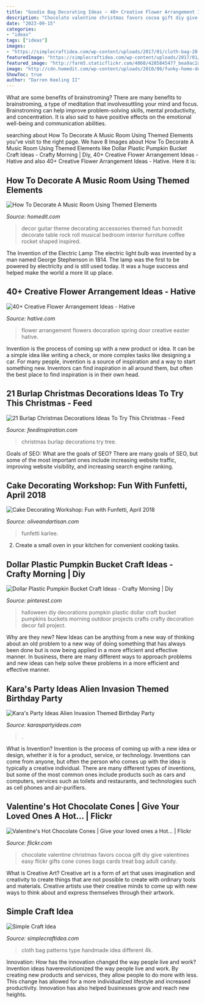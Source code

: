 ```yaml
---
title: "Goodie Bag Decorating Ideas ~ 40+ Creative Flower Arrangement Ideas"
description: "Chocolate valentine christmas favors cocoa gift diy give valentines easy flickr gifts cone cones bags cards treat bag adult candy"
date: "2023-09-15"
categories:
- "ideas"
tags: ["ideas"]
images:
- "https://simplecraftidea.com/wp-content/uploads/2017/01/cloth-bag-20.jpg"
featuredImage: "https://simplecraftidea.com/wp-content/uploads/2017/01/cloth-bag-20.jpg"
featured_image: "http://farm5.staticflickr.com/4060/4285845477_bea9ac2aed_z.jpg"
image: "http://cdn.homedit.com/wp-content/uploads/2010/06/funky-home-decor-fun-accessories-rocket-design-5.jpg"
ShowToc: true
author: "Darren Keeling II"
---
```



What are some benefits of brainstroming?
There are many benefits to brainstroming, a type of meditation that involvesuttling your mind and focus. Brainstroming can help improve problem-solving skills, mental productivity, and concentration. It is also said to have positive effects on the emotional well-being and communication abilities.

	

		
searching about How To Decorate A Music Room Using Themed Elements you've visit to the right page. We have 8 Images about How To Decorate A Music Room Using Themed Elements like Dollar Plastic Pumpkin Bucket Craft Ideas - Crafty Morning | Diy, 40+ Creative Flower Arrangement Ideas - Hative and also 40+ Creative Flower Arrangement Ideas - Hative. Here it is:
		
    
## How To Decorate A Music Room Using Themed Elements

<img loading=lazy src="http://cdn.homedit.com/wp-content/uploads/2010/06/funky-home-decor-fun-accessories-rocket-design-5.jpg" onerror="this.onerror=null;this.src='https://tse3.mm.bing.net/th?id=OIP.P5e4Rdlk39_C3kstH4tX5gHaKo&amp;pid=15.1';" alt="How To Decorate A Music Room Using Themed Elements">

_Source: homedit.com_

>decor guitar theme decorating accessories themed fun homedit decorate table rock roll musical bedroom interior furniture coffee rocket shaped inspired. 

	

The Invention of the Electric Lamp
The electric light bulb was invented by a man named George Stephenson in 1814. The lamp was the first to be powered by electricity and is still used today. It was a huge success and helped make the world a more lit up place.

    
## 40+ Creative Flower Arrangement Ideas - Hative

<img loading=lazy src="https://hative.com/wp-content/uploads/2014/02/flower-ideas/spring-flowers-decoration-on-door-30.jpg" onerror="this.onerror=null;this.src='https://tse3.mm.bing.net/th?id=OIP.s-uvAv4CFtC8TuY9o-drxgHaJ4&amp;pid=15.1';" alt="40+ Creative Flower Arrangement Ideas - Hative">

_Source: hative.com_

>flower arrangement flowers decoration spring door creative easter hative. 

	

Invention is the process of coming up with a new product or idea. It can be a simple idea like writing a check, or more complex tasks like designing a car. For many people, invention is a source of inspiration and a way to start something new. Inventors can find inspiration in all around them, but often the best place to find inspiration is in their own head.

    
## 21 Burlap Christmas Decorations Ideas To Try This Christmas - Feed

<img loading=lazy src="http://feedinspiration.com/wp-content/uploads/2016/09/Burlap-Christmas-Tree.jpg" onerror="this.onerror=null;this.src='https://tse1.mm.bing.net/th?id=OIP.UtOLLD0bDbMGwlM9srX9MAHaJ4&amp;pid=15.1';" alt="21 Burlap Christmas Decorations Ideas To Try This Christmas - Feed">

_Source: feedinspiration.com_

>christmas burlap decorations try tree. 

	

Goals of SEO: What are the goals of SEO?
There are many goals of SEO, but some of the most important ones include increasing website traffic, improving website visibility, and increasing search engine ranking.

    
## Cake Decorating Workshop: Fun With Funfetti, April 2018

<img loading=lazy src="https://i0.wp.com/www.oliveandartisan.com/wp-content/uploads/2018/03/IMG_8209-e1520904497231.jpg?resize=1080%2C1620&amp;ssl=1" onerror="this.onerror=null;this.src='https://tse2.mm.bing.net/th?id=OIP.kLOSESwsX72exzuxGOFT6AHaLH&amp;pid=15.1';" alt="Cake Decorating Workshop: Fun with Funfetti, April 2018">

_Source: oliveandartisan.com_

>funfetti karlee. 

	

2. Create a small oven in your kitchen for convenient cooking tasks.

    
## Dollar Plastic Pumpkin Bucket Craft Ideas - Crafty Morning | Diy

<img loading=lazy src="https://i.pinimg.com/736x/d2/f0/b8/d2f0b8ada4e92da50637e120b5e97419.jpg" onerror="this.onerror=null;this.src='https://tse4.mm.bing.net/th?id=OIP.ykLrpr4zRBYKxMzKP95YLAHaKk&amp;pid=15.1';" alt="Dollar Plastic Pumpkin Bucket Craft Ideas - Crafty Morning | Diy">

_Source: pinterest.com_

>halloween diy decorations pumpkin plastic dollar craft bucket pumpkins buckets morning outdoor projects crafts crafty decoration decor fall project. 

	

Why are they new?
New Ideas can be anything from a new way of thinking about an old problem to a new way of doing something that has always been done but is now being applied in a more efficient and effective manner. In business, there are many different ways to approach problems and new ideas can help solve these problems in a more efficient and effective manner.

    
## Kara&#039;s Party Ideas Alien Invasion Themed Birthday Party

<img loading=lazy src="https://karaspartyideas.com/wp-content/uploads/2014/12/alien7-682x1024.jpg" onerror="this.onerror=null;this.src='https://tse3.mm.bing.net/th?id=OIP.4PcAsPEwsNsyrgZvLew3-wHaLH&amp;pid=15.1';" alt="Kara&#039;s Party Ideas Alien Invasion Themed Birthday Party">

_Source: karaspartyideas.com_

>. 

	

What is Invention?
Invention is the process of coming up with a new idea or design, whether it is for a product, service, or technology. Inventions can come from anyone, but often the person who comes up with the idea is typically a creative individual. There are many different types of inventions, but some of the most common ones include products such as cars and computers, services such as toilets and restaurants, and technologies such as cell phones and air-purifiers.

    
## Valentine&#039;s Hot Chocolate Cones | Give Your Loved Ones A Hot… | Flickr

<img loading=lazy src="http://farm5.staticflickr.com/4060/4285845477_bea9ac2aed_z.jpg" onerror="this.onerror=null;this.src='https://tse2.mm.bing.net/th?id=OIP.RLCqJdD1DFeMt_We_Ug4PgHaJ4&amp;pid=15.1';" alt="Valentine&#039;s Hot Chocolate Cones | Give your loved ones a Hot… | Flickr">

_Source: flickr.com_

>chocolate valentine christmas favors cocoa gift diy give valentines easy flickr gifts cone cones bags cards treat bag adult candy. 

	

What is Creative Art?
Creative art is a form of art that uses imagination and creativity to create things that are not possible to create with ordinary tools and materials. Creative artists use their creative minds to come up with new ways to think about and express themselves through their artwork.

    
## Simple Craft Idea

<img loading=lazy src="https://simplecraftidea.com/wp-content/uploads/2017/01/cloth-bag-20.jpg" onerror="this.onerror=null;this.src='https://tse2.mm.bing.net/th?id=OIP.Vt0hve0KGGSSQd_tY6tUXwHaKt&amp;pid=15.1';" alt="Simple Craft Idea">

_Source: simplecraftidea.com_

>cloth bag patterns type handmade idea different 4k. 

	

Innovation: How has the innovation changed the way people live and work?
Invention ideas haverevolutionized the way people live and work. By creating new products and services, they allow people to do more with less. This change has allowed for a more individualized lifestyle and increased productivity. Innovation has also helped businesses grow and reach new heights.

